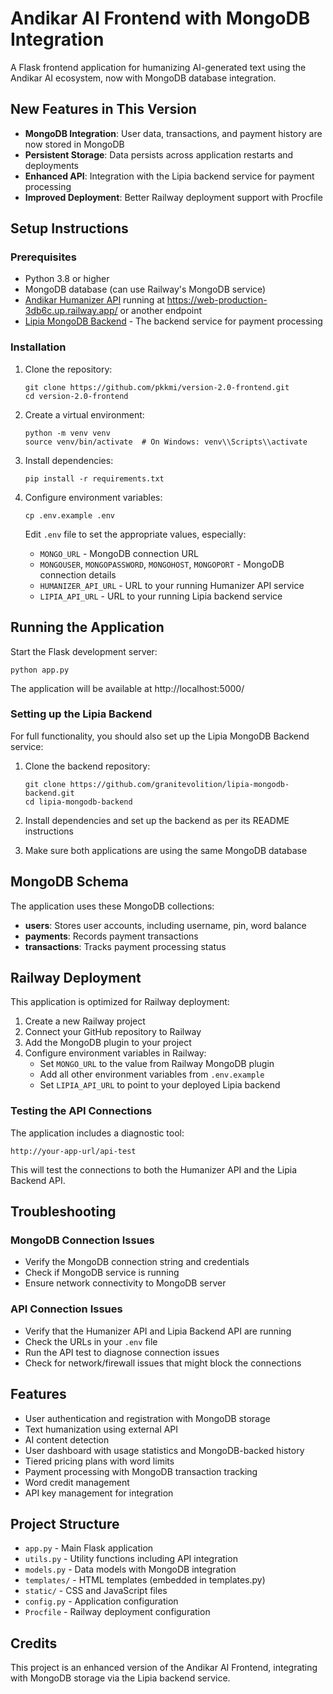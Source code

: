 # Andikar AI Frontend with MongoDB Integration

A Flask frontend application for humanizing AI-generated text using the Andikar AI ecosystem, now with MongoDB database integration.

## New Features in This Version

- **MongoDB Integration**: User data, transactions, and payment history are now stored in MongoDB
- **Persistent Storage**: Data persists across application restarts and deployments
- **Enhanced API**: Integration with the Lipia backend service for payment processing
- **Improved Deployment**: Better Railway deployment support with Procfile

## Setup Instructions

### Prerequisites
- Python 3.8 or higher
- MongoDB database (can use Railway's MongoDB service)
- [Andikar Humanizer API](https://github.com/granitevolition/text-humanizer-api) running at https://web-production-3db6c.up.railway.app/ or another endpoint
- [Lipia MongoDB Backend](https://github.com/granitevolition/lipia-mongodb-backend) - The backend service for payment processing

### Installation

1. Clone the repository:
   ```
   git clone https://github.com/pkkmi/version-2.0-frontend.git
   cd version-2.0-frontend
   ```

2. Create a virtual environment:
   ```
   python -m venv venv
   source venv/bin/activate  # On Windows: venv\\Scripts\\activate
   ```

3. Install dependencies:
   ```
   pip install -r requirements.txt
   ```

4. Configure environment variables:
   ```
   cp .env.example .env
   ```
   Edit `.env` file to set the appropriate values, especially:
   - `MONGO_URL` - MongoDB connection URL
   - `MONGOUSER`, `MONGOPASSWORD`, `MONGOHOST`, `MONGOPORT` - MongoDB connection details
   - `HUMANIZER_API_URL` - URL to your running Humanizer API service
   - `LIPIA_API_URL` - URL to your running Lipia backend service

## Running the Application

Start the Flask development server:
```
python app.py
```

The application will be available at http://localhost:5000/

### Setting up the Lipia Backend

For full functionality, you should also set up the Lipia MongoDB Backend service:

1. Clone the backend repository:
   ```
   git clone https://github.com/granitevolition/lipia-mongodb-backend.git
   cd lipia-mongodb-backend
   ```

2. Install dependencies and set up the backend as per its README instructions

3. Make sure both applications are using the same MongoDB database

## MongoDB Schema

The application uses these MongoDB collections:

- **users**: Stores user accounts, including username, pin, word balance
- **payments**: Records payment transactions
- **transactions**: Tracks payment processing status

## Railway Deployment

This application is optimized for Railway deployment:

1. Create a new Railway project
2. Connect your GitHub repository to Railway
3. Add the MongoDB plugin to your project
4. Configure environment variables in Railway:
   - Set `MONGO_URL` to the value from Railway MongoDB plugin
   - Add all other environment variables from `.env.example`
   - Set `LIPIA_API_URL` to point to your deployed Lipia backend

### Testing the API Connections

The application includes a diagnostic tool:

```
http://your-app-url/api-test
```

This will test the connections to both the Humanizer API and the Lipia Backend API.

## Troubleshooting

### MongoDB Connection Issues

- Verify the MongoDB connection string and credentials
- Check if MongoDB service is running
- Ensure network connectivity to MongoDB server

### API Connection Issues

- Verify that the Humanizer API and Lipia Backend API are running
- Check the URLs in your `.env` file
- Run the API test to diagnose connection issues
- Check for network/firewall issues that might block the connections

## Features

- User authentication and registration with MongoDB storage
- Text humanization using external API
- AI content detection
- User dashboard with usage statistics and MongoDB-backed history
- Tiered pricing plans with word limits
- Payment processing with MongoDB transaction tracking
- Word credit management
- API key management for integration

## Project Structure

- `app.py` - Main Flask application
- `utils.py` - Utility functions including API integration
- `models.py` - Data models with MongoDB integration
- `templates/` - HTML templates (embedded in templates.py)
- `static/` - CSS and JavaScript files
- `config.py` - Application configuration
- `Procfile` - Railway deployment configuration

## Credits

This project is an enhanced version of the Andikar AI Frontend, integrating with MongoDB storage via the Lipia backend service.
